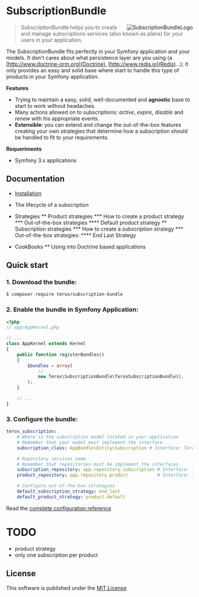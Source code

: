 SubscriptionBundle
==================

<img src="https://raw.githubusercontent.com/terox/SubscriptionBundle/master/doc/images/SubscriptionBundleLogo.png" alt="SubscriptionBundleLogo" align="right">

> SubscriptionBundle helps you to create and manage subscriptions services (also known as plans) for your users in your application.

The SubscriptionBundle fits perfectly in your Symfony application and your models. It don't cares about what persistence
layer are you using (a [http://www.doctrine-orm.org](Doctrine), [http://www.redis.io](Redis)...); it only provides an easy 
and solid base where start to handle this type of products in your Symfony application.

**Features**
 * Trying to maintain a easy, solid, well-documented and **agnostic** base to start to work without headaches.
 * Many actions allowed on to subscriptions: *active*, *expire*, *disable* and *renew* with his appropriate events.
 * **Extensible**: you can extend and change the out-of-the-box features creating your own strategies that determine how 
 a subscription should be handled to fit to your requirements.

**Requeriments**
 * Symfony 3.x applications
 
Documentation
-------------
* [Installation](#installation)
* The lifecycle of a subscription
* Strategies
** Product strategies
*** How to create a product strategy
*** Out-of-the-box strategies
**** Default product strategy
** Subscription strategies
*** How to create a subscription strategy
*** Out-of-the-box strategies:
**** End Last Strategy

* CookBooks
** Using into Doctrine based applications

Quick start
-----------

### 1. Download the bundle:

```bash
$ composer require terox/subscription-bundle
```

### 2. Enable the bundle in Symfony Application:

```php
<?php
// app/AppKernel.php

// ...
class AppKernel extends Kernel
{
    public function registerBundles()
    {
        $bundles = array(
            // ...
            new Terox\SubscriptionBundle\TeroxSubscriptionBundle(),
        );
    }

    // ...
}
```

### 3. Configure the bundle:

```yaml
terox_subscription:
    # Where is the subscription model located in your application
    # Remember that your model must implement the interface
    subscription_class: AppBundle\Entity\Subscription # Interface: Terox\SubscriptionBundle\Model\SubscriptionInterface

    # Repository services name
    # Remember that repositories must be implement the interfaces
    subscription_repository: app.repository.subscription # Interface: Terox\SubscriptionBundle\Repository\SubscriptionRepositoryInterface
    product_repository: app.repository.product           # Interface: Terox\SubscriptionBundle\Repository\ProductRepositoryInterface

    # Configure out-of-the-box strategies
    default_subscription_strategy: end_last
    default_product_strategy: product.default
```
Read the [complete configuration reference](https://github.com/terox/SubscriptionBundle/blob/master/doc/ReferenceConfig.md)


# TODO
- product strategy
- only one subscription per product

License
-------

This software is published under the [MIT License](https://github.com/terox/SubscriptionBundle/master/LICENSE.md)